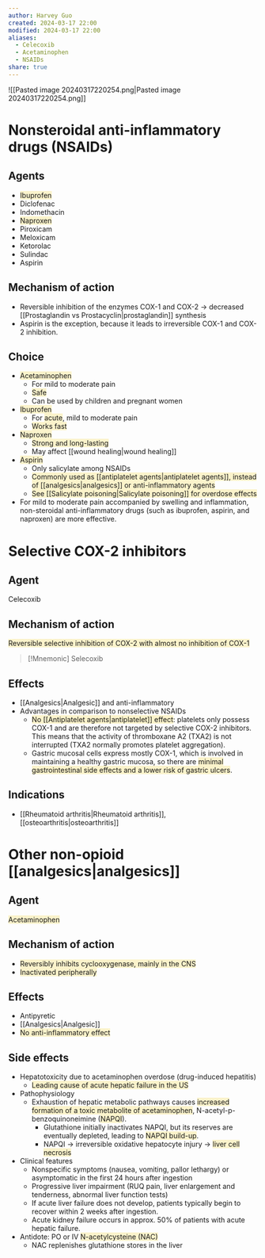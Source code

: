 ```yaml
---
author: Harvey Guo
created: 2024-03-17 22:00
modified: 2024-03-17 22:00
aliases:
  - Celecoxib
  - Acetaminophen
  - NSAIDs
share: true
---
```

![[Pasted image 20240317220254.png|Pasted image 20240317220254.png]]
# Nonsteroidal anti-inflammatory drugs (NSAIDs)
## Agents
- <span style="background:rgba(240, 200, 0, 0.2)">Ibuprofen</span>
- Diclofenac
- Indomethacin
- <span style="background:rgba(240, 200, 0, 0.2)">Naproxen</span>
- Piroxicam
- Meloxicam
- Ketorolac
- Sulindac
- Aspirin
## Mechanism of action
- Reversible inhibition of the enzymes COX-1 and COX-2 → decreased [[Prostaglandin vs Prostacyclin|prostaglandin]] synthesis 
- Aspirin is the exception, because it leads to irreversible COX-1 and COX-2 inhibition.
## Choice
- <span style="background:rgba(240, 200, 0, 0.2)">Acetaminophen</span>
	- For mild to moderate pain
	- <span style="background:rgba(240, 200, 0, 0.2)">Safe</span>
	- Can be used by children and pregnant women
- <span style="background:rgba(240, 200, 0, 0.2)">Ibuprofen</span>
	- For <span style="background:rgba(240, 200, 0, 0.2)">acute</span>, mild to moderate pain
	- <span style="background:rgba(240, 200, 0, 0.2)">Works fast</span>
- <span style="background:rgba(240, 200, 0, 0.2)">Naproxen</span>
	- <span style="background:rgba(240, 200, 0, 0.2)">Strong and long-lasting</span>
	- May affect [[wound healing|wound healing]]
- <span style="background:rgba(240, 200, 0, 0.2)">Aspirin</span>
	- Only salicylate among NSAIDs
	- <span style="background:rgba(240, 200, 0, 0.2)">Commonly used as [[antiplatelet agents|antiplatelet agents]], instead of [[analgesics|analgesics]] or anti-inflammatory agents</span>
	- <span style="background:rgba(240, 200, 0, 0.2)">See [[Salicylate poisoning|Salicylate poisoning]] for overdose effects</span>
- For mild to moderate pain accompanied by swelling and inflammation, non-steroidal anti-inflammatory drugs (such as ibuprofen, aspirin, and naproxen) are more effective.
# Selective COX-2 inhibitors
## Agent
Celecoxib
## Mechanism of action
<span style="background:rgba(240, 200, 0, 0.2)">Reversible selective inhibition of COX-2 with almost no inhibition of COX-1</span>
>[!Mnemonic] 
>Selecoxib
## Effects
- [[Analgesics|Analgesic]] and anti-inflammatory
- Advantages in comparison to nonselective NSAIDs
	- <span style="background:rgba(240, 200, 0, 0.2)">No [[Antiplatelet agents|antiplatelet]] effect</span>: platelets only possess COX-1 and are therefore not targeted by selective COX-2 inhibitors. This means that the activity of thromboxane A2 (TXA2) is not interrupted (TXA2 normally promotes platelet aggregation).
	- Gastric mucosal cells express mostly COX-1, which is involved in maintaining a healthy gastric mucosa, so there are <span style="background:rgba(240, 200, 0, 0.2)">minimal gastrointestinal side effects and a lower risk of gastric ulcers</span>.
## Indications
- [[Rheumatoid arthritis|Rheumatoid arthritis]], [[osteoarthritis|osteoarthritis]]
# Other non-opioid [[analgesics|analgesics]]
## Agent
<span style="background:rgba(240, 200, 0, 0.2)">Acetaminophen</span>
## Mechanism of action
- <span style="background:rgba(240, 200, 0, 0.2)">Reversibly inhibits cyclooxygenase, mainly in the CNS</span>
- <span style="background:rgba(240, 200, 0, 0.2)">Inactivated peripherally</span>
## Effects
- Antipyretic
- [[Analgesics|Analgesic]]
- <span style="background:rgba(240, 200, 0, 0.2)">No anti-inflammatory effect</span>
## Side effects
- Hepatotoxicity due to acetaminophen overdose (drug-induced hepatitis)
	- <span style="background:rgba(240, 200, 0, 0.2)">Leading cause of acute hepatic failure in the US</span>
- Pathophysiology
	- Exhaustion of hepatic metabolic pathways causes <span style="background:rgba(240, 200, 0, 0.2)">increased formation of a toxic metabolite of acetaminophen</span>, N-acetyl-p-benzoquinoneimine (<span style="background:rgba(240, 200, 0, 0.2)">NAPQI</span>).
		- Glutathione initially inactivates NAPQI, but its reserves are eventually depleted, leading to <span style="background:rgba(240, 200, 0, 0.2)">NAPQI build-up</span>.
		- NAPQI → irreversible oxidative hepatocyte injury → <span style="background:rgba(240, 200, 0, 0.2)">liver cell necrosis</span>
- Clinical features
	- Nonspecific symptoms (nausea, vomiting, pallor lethargy) or asymptomatic in the first 24 hours after ingestion
	- Progressive liver impairment (RUQ pain, liver enlargement and tenderness, abnormal liver function tests)
	- If acute liver failure does not develop, patients typically begin to recover within 2 weeks after ingestion.
	- Acute kidney failure occurs in approx. 50% of patients with acute hepatic failure. 
- Antidote: PO or IV <span style="background:rgba(240, 200, 0, 0.2)">N-acetylcysteine (NAC)</span>
	- NAC replenishes glutathione stores in the liver

